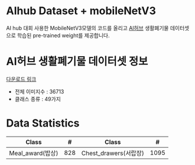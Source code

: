 # AIhub Dataset + mobileNetV3
AI hub 대회 사용한 MobileNetV3모델의 코드를 올리고 [AI허브](https://aihub.or.kr/) 생활폐기물 데이터셋으로 학습된 pre-trained weight를 제공합니다.


# AI허브 생활폐기물 데이터셋 정보
[다운로드 링크](https://aihub.or.kr/aidata/27708)
- 전체 이미지수 : 36713
- 클래스 종류 : 49가지

# Data Statistics
| Class | # | Class | # |
|-----------------|------|----------------------|------|
| Meal_award(밥상) | 828 | Chest_drawers(서랍장) | 1095 |
